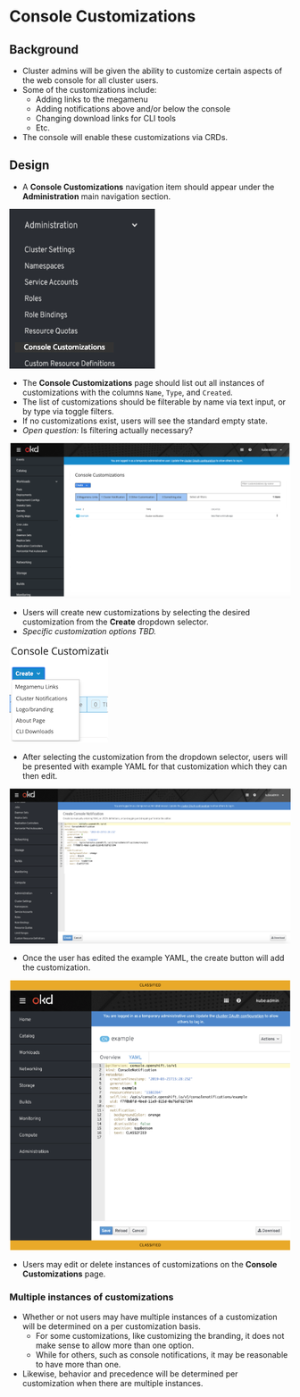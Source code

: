 # Console Customizations

## Background
* Cluster admins will be given the ability to customize certain aspects of the web console for all cluster users.
* Some of the customizations include:
  * Adding links to the megamenu
  * Adding notifications above and/or below the console
  * Changing download links for CLI tools
  * Etc.
* The console will enable these customizations via CRDs.

## Design
* A **Console Customizations** navigation item should appear under the **Administration** main navigation section.

![main nav](img/main-nav.png)

* The **Console Customizations** page should list out all instances of customizations with the columns `Name`, `Type`, and `Created`.
* The list of customizations should be filterable by name via text input, or by type via toggle filters.
* If no customizations exist, users will see the standard empty state.
* _Open question:_ Is filtering actually necessary?

![customizations list](img/customizations-list.png)

* Users will create new customizations by selecting the desired customization from the **Create** dropdown selector.
* _Specific customization options TBD._

![create selector](img/create-selector.png)

* After selecting the customization from the dropdown selector, users will be presented with example YAML for that customization which they can then edit.

![customization yaml](img/customization-yaml.png)

* Once the user has edited the example YAML, the create button will add the customization.

![custom notification](img/custom-notification.png)

* Users may edit or delete instances of customizations on the **Console Customizations** page.

### Multiple instances of customizations
* Whether or not users may have multiple instances of a customization will be determined on a per customization basis.
  * For some customizations, like customizing the branding, it does not make sense to allow more than one option.
  * While for others, such as console notifications, it may be reasonable to have more than one.
* Likewise, behavior and precedence will be determined per customization when there are multiple instances.
 
